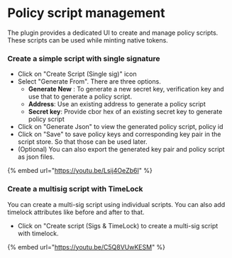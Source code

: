 # Policy script management

The plugin provides a dedicated UI to create and manage policy scripts. These scripts can be used while minting native tokens.

### Create a simple script with single signature

* Click on "Create Script \(Single sig\)" icon
* Select "Generate From". There are three options.
  * **Generate New** : To generate a new secret key, verification key and use that to generate a policy script.
  * **Address**: Use an existing address to generate a policy script
  * **Secret key**: Provide cbor hex of an existing secret key to generate policy script
* Click on "Generate Json" to view the generated policy script, policy id
* Click on "Save" to save policy keys and corresponding key pair in the script store. So that those can be used later.
* \(Optional\) You can also export the generated key pair and policy script as json files.

{% embed url="https://youtu.be/Lsij4OeZb6I" %}

### 

### Create a multisig script with TimeLock

You can create a multi-sig script using individual scripts. You can also add timelock attributes like before and after to that.

* Click on "Create script \(Sigs & TimeLock\) to create a multi-sig script with timelock.

{% embed url="https://youtu.be/C5Q8VUwKESM" %}








